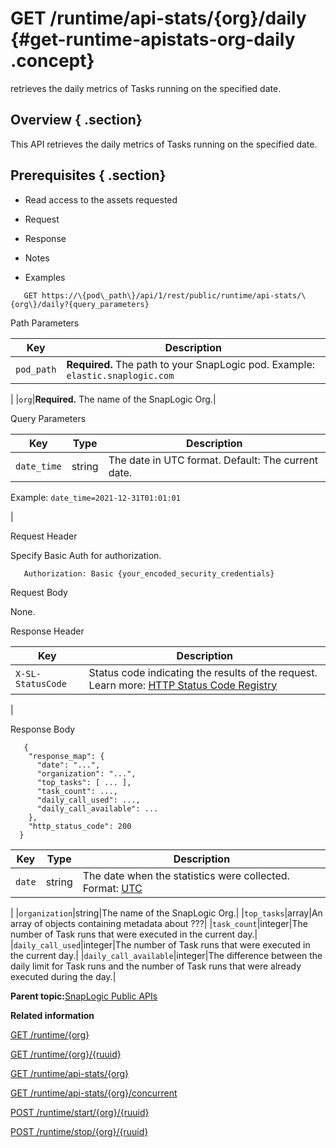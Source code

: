 # GET /runtime/api-stats/\{org\}/daily {#get-runtime-apistats-org-daily .concept}

retrieves the daily metrics of Tasks running on the specified date.

## Overview { .section}

This API retrieves the daily metrics of Tasks running on the specified date.

## Prerequisites { .section}

-   Read access to the assets requested

-   Request
-   Response
-   Notes
-   Examples

``` {#codeblock-endpoint .normalize-space .lang-uri}
   GET https://\{pod\_path\}/api/1/rest/public/runtime/api-stats/\{org\}/daily?{query_parameters}

```

Path Parameters

|Key|Description|
|---|-----------|
|`pod_path`|**Required.** The path to your SnapLogic pod. Example: `elastic.snaplogic.com`

|
|`org`|**Required.** The name of the SnapLogic Org.|

Query Parameters

|Key|Type|Description|
|---|----|-----------|
|`date_time`|string|The date in UTC format. Default: The current date.

 Example: `date_time=2021-12-31T01:01:01`

|

Request Header

Specify Basic Auth for authorization.

``` {#d73e705 .normalize-space}
   Authorization: Basic {your_encoded_security_credentials}

```

Request Body

None.

Response Header

|Key|Description|
|---|-----------|
|`X-SL-StatusCode`|Status code indicating the results of the request. Learn more: [HTTP Status Code Registry](https://www.iana.org/assignments/http-status-codes/http-status-codes.xhtml)

|

Response Body

``` { .normalize-space .lang-json}
   {
    "response_map": {
      "date": "...",
      "organization": "...",
      "top_tasks": [ ... ],
      "task_count": ...,
      "daily_call_used": ...,
      "daily_call_available": ...
    },
    "http_status_code": 200
  }

```

|Key|Type|Description|
|---|----|-----------|
|`date`|string|The date when the statistics were collected. Format: [UTC](https://www.w3.org/TR/NOTE-datetime)

|
|`organization`|string|The name of the SnapLogic Org.|
|`top_tasks`|array|An array of objects containing metadata about ???|
|`task_count`|integer|The number of Task runs that were executed in the current day.|
|`daily_call_used`|integer|The number of Task runs that were executed in the current day.|
|`daily_call_available`|integer|The difference between the daily limit for Task runs and the number of Task runs that were already executed during the day.|

**Parent topic:**[SnapLogic Public APIs](../public-apis/public-apis.md)

**Related information**  


[GET /runtime/\{org\}](../public-apis/get-runtime-org.md)

[GET /runtime/\{org\}/\{ruuid\}](../public-apis/get-runtime-org-ruuid.md)

[GET /runtime/api-stats/\{org\}](../public-apis/get-runtime-apistats-org.md)

[GET /runtime/api-stats/\{org\}/concurrent](../public-apis/get-runtime-apistats-org-concurrent.md)

[POST /runtime/start/\{org\}/\{ruuid\}](../public-apis/post-runtime-start-org-ruuid.md)

[POST /runtime/stop/\{org\}/\{ruuid\}](../public-apis/post-runtime-stop-org-ruuid.md)

